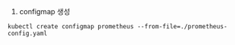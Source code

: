 1. configmap 생성
```code
kubectl create configmap prometheus --from-file=./prometheus-config.yaml
```

